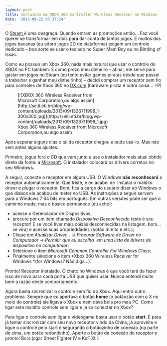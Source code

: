 ```yaml
---
layout: post
title: Incluindo um XBOX 360 Controller Wireless Receiver no Windows
date: '2013-09-22 03:37:24'
---
```



O [Steam ](http://store.steampowered.com/)é uma desgraça. Quando entram as promoções então… Faz você querer se transformar em dois para dar conta de tantos jogos. E muitos dos jogos bacanas (eu adoro jogos 2D de plataforma) exigem um controle dedicado – boa sorte se usar o teclado no Super Meat Boy ou no Binding of Issac.

Como eu possuo um Xbox 360, nada mais natural que usar o controle do XBOX no PC também. E como prezo meu dinheiro – afinal, ele serve para gastar em jogos no Steam (eu tento evitar games piratas desde que passei a trabalhar e ganhar meu dinheirinho) – decidi comprar um receptor sem fio para controles de Xbox 360 no [DX.com](http://dx.com/pt/s/xbox+wireless+receiver) (hardware pirata é outra coisa… =P)

<figure class="wp-caption aligncenter" id="attachment_1304" style="width: 300px;">[![XBOX 360 Wireless Receiver from Microsoft Corporation,ou algo assim](http://seiti.eti.br/blog/wp-content/uploads/2013/09/1326711998_1-300x300.jpg)](http://seiti.eti.br/blog/wp-content/uploads/2013/09/1326711998_1.jpg)<figcaption class="wp-caption-text">Xbox 360 Wireless Receiver from Microsoft Corporation,ou algo assim</figcaption></figure>Após esperar alguns dias o tal do receptor chegou e pude usá-lo. Mas não sem antes alguns ajustes.

Primeiro, jogue fora o CD que vem junto e use o instalador mais atual obtido direto da fonte: a [Microsoft](http://www.microsoft.com/hardware/pt-br/d/xbox-360-wireless-controller-for-windows "driver"). O instalador colocará os drivers corretos no seu Windows.

A seguir, conecte o receptor em algum USB. O Windows **não reconhecerá** o receptor automaticamente. Que triste, e eu acabei de  instalar o maldito driver e plugar o receptor. Bom, fica a cargo do usuário dizer ao Windows o que diabos ele acabou de meter no USB. As instruções a seguir servem para o Windows 7 64 bits em português. Em outras versões pode ser que o caminho mude, mas o básico permanece (eu acho):

- acesse o Gerenciador de Dispositivos;
- procure por um item chamado *Dispositivo Desconhecido* (este é seu receptor! E se você tiver mais coisas desconhecidas na listagem, bom… se vira) e acesse suas proprieddades (botão direito e etc.);
- Clique em *Atualizar Driver… → Procurar Software de Driver no Computador *→ Permitir que eu escolha  em uma lista de drivers de dispositivo no computador**;
- Selecione o item *Microsoft Common Controller For Windows Class*;
- Finalmente selecione o item *Xbox 360 Wireless Receiver for Windows *(for Windows? Não diga…).

Pronto! Receptor instalado. O chato no Windows é que você terá de fazer isso de novo para cada porta USB que quiser usar. Nunca entendi muito bem a razão deste comportamento.

Agora basta sncronizar o controle sem fio do Xbox. Aqui entra outro problema. Sempre que eu apertava o botão **home** (o botãozão com o X no meio do controle) ele ligava o Xbox e nem dava bola pro meu PC. Como ligar este maldito controle sem ligar e já se conectar no Xbox?

Para ligar o controle sem ligar o videogame basta usar o botão **start**. E para já tentar sincronizar com seu novo receptor vindo da China, já aproveite e ligue o controle pelo start e segurando o botãozinho de conexão (na parte de cima, um botão redondinho). Aperte o botão de conexão do receptor e pronto! Bora jogar Street Fighter IV e KoF XIII.


